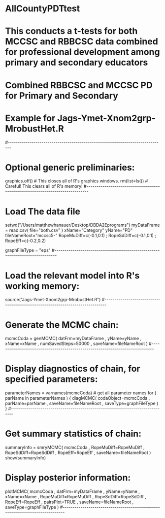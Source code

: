 # AllCountyPDTtest
# This conducts a t-tests for both MCCSC and RBBCSC data combined for professional development among primary and secondary educators 
# Combined RBBCSC and MCCSC PD for Primary and Secondary
# Example for Jags-Ymet-Xnom2grp-MrobustHet.R 
#------------------------------------------------------------------------------- 
# Optional generic preliminaries:
graphics.off() # This closes all of R's graphics windows.
rm(list=ls())  # Careful! This clears all of R's memory!
#------------------------------------------------------------------------------- 
# Load The data file 

setwd("/Users/matthewhanauer/Desktop/DBDA2Eprograms")
myDataFrame = read.csv( file="both.csv" )
xName="Category"
yName="PD"
fileNameRoot="mccsc5-"
RopeMuDiff=c(-0.1,0.1) ; RopeSdDiff=c(-0.1,0.1) ; RopeEff=c(-0.2,0.2)


graphFileType = "eps" 
#------------------------------------------------------------------------------- 
# Load the relevant model into R's working memory:
source("Jags-Ymet-Xnom2grp-MrobustHet.R")
#------------------------------------------------------------------------------- 
# Generate the MCMC chain:
mcmcCoda = genMCMC( datFrm=myDataFrame , yName=yName , xName=xName ,
                    numSavedSteps=50000 , saveName=fileNameRoot )
#------------------------------------------------------------------------------- 
# Display diagnostics of chain, for specified parameters:
parameterNames = varnames(mcmcCoda) # get all parameter names
for ( parName in parameterNames ) {
  diagMCMC( codaObject=mcmcCoda , parName=parName , 
            saveName=fileNameRoot , saveType=graphFileType )
}
#------------------------------------------------------------------------------- 
# Get summary statistics of chain:
summaryInfo = smryMCMC( mcmcCoda , RopeMuDiff=RopeMuDiff , 
                        RopeSdDiff=RopeSdDiff , RopeEff=RopeEff ,
                        saveName=fileNameRoot )
show(summaryInfo)
# Display posterior information:
plotMCMC( mcmcCoda , datFrm=myDataFrame , yName=yName , xName=xName , 
          RopeMuDiff=RopeMuDiff , RopeSdDiff=RopeSdDiff , RopeEff=RopeEff ,
          pairsPlot=TRUE , saveName=fileNameRoot , saveType=graphFileType )
#-------------------------------------------------------------------------------

